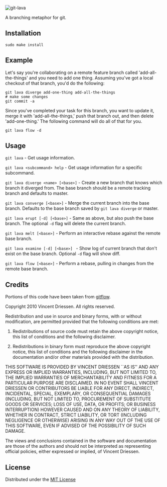 ![git-lava](https://github.com/chrisjaure/git-lava/raw/master/logo.png)

A branching metaphor for git.


Installation
------------

```
sudo make install
```


Example
-------

Let's say you're collaborating on a remote feature branch called 'add-all-the-things' and you need to add one thing. Assuming you've got a local checkout of that branch, you'd do the following:

```
git lava diverge add-one-thing add-all-the-things
# make some changes
git commit -a
```

Since you've completed your task for this branch, you want to update it, merge it with 'add-all-the-things,' push that branch out, and then delete 'add-one-thing.' The following command will do all of that for you.

```
git lava flow -d
```


Usage
-----

`git lava` - Get usage information.

`git lava <subcommand> help` - Get usage information for a specific subcommand.

`git lava diverge <name> [<base>]` - Create a new branch that knows which branch it diverged from. The base branch should be a remote tracking branch and defaults to master.

`git lava converge [<base>]` - Merge the current branch into the base branch. Defaults to the base branch saved by `git lava diverge` or master.

`git lava erupt [-d] [<base>]` - Same as above, but also push the base branch. The optional `-d` flag will delete the current branch.

`git lava melt [<base>]` - Perform an interactive rebase against the remote base branch.

`git lava examine [-d] [<base>] ` - Show log of current branch that don't exist on the base branch. Optional `-d` flag will show diff.

`git lava flow [<base>]` - Perform a rebase, pulling in changes from the remote base branch.


Credits
-------

Portions of this code have been taken from [gitflow](https://github.com/nvie/gitflow).

Copyright 2010 Vincent Driessen. All rights reserved.

Redistribution and use in source and binary forms, with or without modification,
are permitted provided that the following conditions are met:

   1. Redistributions of source code must retain the above copyright notice,
      this list of conditions and the following disclaimer.

   2. Redistributions in binary form must reproduce the above copyright notice,
      this list of conditions and the following disclaimer in the documentation
      and/or other materials provided with the distribution.

THIS SOFTWARE IS PROVIDED BY VINCENT DRIESSEN ``AS IS'' AND ANY EXPRESS OR
IMPLIED WARRANTIES, INCLUDING, BUT NOT LIMITED TO, THE IMPLIED WARRANTIES OF
MERCHANTABILITY AND FITNESS FOR A PARTICULAR PURPOSE ARE DISCLAIMED. IN NO EVENT
SHALL VINCENT DRIESSEN OR CONTRIBUTORS BE LIABLE FOR ANY DIRECT, INDIRECT,
INCIDENTAL, SPECIAL, EXEMPLARY, OR CONSEQUENTIAL DAMAGES (INCLUDING, BUT NOT
LIMITED TO, PROCUREMENT OF SUBSTITUTE GOODS OR SERVICES; LOSS OF USE, DATA, OR
PROFITS; OR BUSINESS INTERRUPTION) HOWEVER CAUSED AND ON ANY THEORY OF
LIABILITY, WHETHER IN CONTRACT, STRICT LIABILITY, OR TORT (INCLUDING NEGLIGENCE
OR OTHERWISE) ARISING IN ANY WAY OUT OF THE USE OF THIS SOFTWARE, EVEN IF
ADVISED OF THE POSSIBILITY OF SUCH DAMAGE.

The views and conclusions contained in the software and documentation are those
of the authors and should not be interpreted as representing official policies,
either expressed or implied, of Vincent Driessen.


License
-------

Distributed under the [MIT License](http://creativecommons.org/licenses/MIT/)